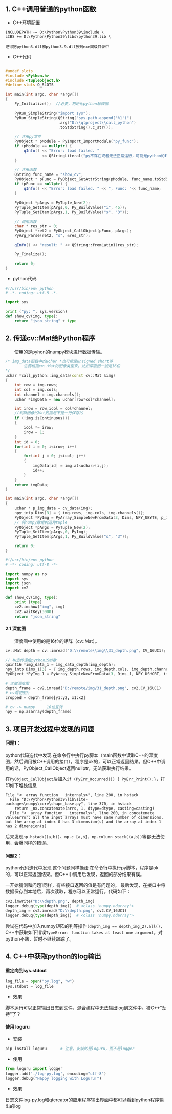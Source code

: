 ## 1. C++调用普通的python函数

+ C++环境配置
  
```
INCLUDEPATH += D:\Python\Python39\include \
LIBS += D:\Python\Python39\libs\python39.lib \

记得把python3.dll和python3.9.dll放到exe同级目录中
```

+ C++代码

```cpp

#undef slots
#include <Python.h>
#include <tupleobject.h>
#define slots Q_SLOTS

int main(int argc, char *argv[])
{
    Py_Initialize();  //必要，初始化python解释器

    PyRun_SimpleString("import sys");
    PyRun_SimpleString(QString("sys.path.append('%1')")
                       .arg("D:\\qtproject\\call_python")
                       .toStdString().c_str());

    // 注册py文件
    PyObject * pModule = PyImport_ImportModule("py_func"); 
    if (pModule == nullptr) {
        qInfo() << "Error: load failed. "
                << QStringLiteral("py不存在或者无法正常运行，可能是python的环境或依赖库异常");
    }

    // 注册函数
    QString func_name = "show_cv";
    PyObject * pFunc = PyObject_GetAttrString(pModule, func_name.toStdString().c_str());
    if (pFunc == nullptr) {
        qInfo() << "Error: load failed. " << ", Func: "<< func_name;
    }

    PyObject *pArgs = PyTuple_New(2);
    PyTuple_SetItem(pArgs,0, Py_BuildValue("i", 45));
    PyTuple_SetItem(pArgs,1, Py_BuildValue("s", "3"));

    // 调用函数
    char * res_str = 0;
    PyObject *ret2 = PyObject_CallObject(pFunc, pArgs);
    PyArg_Parse(ret2, "s", &res_str);

    qInfo() << "result: " << QString::fromLatin1(res_str);

    Py_Finalize();

    return 0;
}
```

+ python代码

```py
#!/usr/bin/env python
# -*- coding: utf-8 -*-

import sys

print ("py: ", sys.version)
def show_cv(img, type):
    return "json_string" + type
```

## 2. 传递cv::Mat给Python程序

&emsp;&emsp;使用的是pyhon的numpy模块进行数据传输。

```cpp
/* img_data函数中的uchar *也可能是unsigned short等
        这要根据cv::Mat的图像类型来。比如深度图一般是16位
*/
uchar *call_python::img_data(const cv::Mat &img)
{
    int row = img.rows;
    int col = img.cols;
    int channel = img.channels();
    uchar *imgData = new uchar[row*col*channel];

    int irow = row,icol = col*channel;
    //判断图像的Mat数据是不是一行保存的
    if (!img.isContinuous())
    {
        icol *= irow;
        irow = 1;
    }
    int id = 0;
    for(int i = 0; i<irow; i++)
    {
        for(int j = 0; j<icol; j++)
        {
            imgData[id] = img.at<uchar>(i,j);
            id++;
        }
    }
    return imgData;
}

int main(int argc, char *argv[])
{
    uchar * p_img_data = cv_data(img);
    npy_intp Dims[3] = { img.rows, img.cols, img.channels()};
    PyObject *PyImg = PyArray_SimpleNewFromData(3, Dims, NPY_UBYTE, p_img_data);
    // 将numpy数组构造为tuple
    PyObject *pArgs = PyTuple_New(2);
    PyTuple_SetItem(pArgs,0, PyImg);
    PyTuple_SetItem(pArgs,1, Py_BuildValue("s", "3"));

    return 0;
}
```

```py
#!/usr/bin/env python
# -*- coding: utf-8 -*-

import numpy as np
import sys
import json
import cv2

def show_cv(img, type):
    print (type)
    cv2.imshow("img", img)
    cv2.waitKey(3000)
    return "json_string"
```

#### 2.1 深度图

&emsp;&emsp;深度图中使用的是16位的矩阵（cv::Mat）。

```cpp
cv::Mat depth = cv::imread("D:\\remote\\img\\31_depth.png", CV_16UC1);

// 构造传递给python的参数
quint16 *img_data_1 = img_data_depth(img_depth);
npy_intp Dims_1[3] = { img_depth.rows, img_depth.cols, img_depth.channels()};
PyObject *PyImg_1 = PyArray_SimpleNewFromData(3, Dims_1, NPY_USHORT, img_data_1);
```

```py
# 读取深度图
depth_frame = cv2.imread("D:/remote/img/31_depth.png", cv2.CV_16UC1)
# cv裁切图片
cropped = depth_frame[y1:y2, x1:x2]

# cv -> numpy     16位互转
npy = np.asarray(depth_frame)
```

## 3. 项目开发过程中发现的问题

#### 问题1：

  python代码迭代中发现
  在命令行中执行py脚本（main函数中读取C++的深度图，然后调用被C++调用的接口），程序是ok的，可以正常返回结果。但C++中调用的话，PyObject_CallObject返回nullptr，无法获取执行结果。

  在```PyObject_CallObject```后加入```if (PyErr_Occurred()) { PyErr_Print();}```，打印如下堆栈信息

```
File "<__array_function__ internals>", line 200, in hstack
  File "D:\Python\Python39\lib\site-packages\numpy\core\shape_base.py", line 370, in hstack
    return _nx.concatenate(arrs, 1, dtype=dtype, casting=casting)
  File "<__array_function__ internals>", line 200, in concatenate
ValueError: all the input arrays must have same number of dimensions, but the array at index 0 has 3 dimension(s) and the array at index 1 has 2 dimension(s)
```

  后来发现```np.hstack((a,b))```、```np.c_[a,b]```、```np.column_stack((a,b))```等都无法使用，会爆同样的错误。

#### 问题2：

  python代码迭代中发现
  这个问题同样操蛋
  在命令行中执行py脚本，程序是ok的，可以正常返回结果。但C++中调用后发现，返回的部分结果有误。

  一开始猜测和问题1同样，有些接口返回的值是有问题的。
  最后发现，在接口中将数据保存到本地后，再次读取，程序可以正常运行。代码如下：

```py
cv2.imwrite("D:\\depth.png", depth_img)
logger.debug(type(depth_img))  # <class 'numpy.ndarray'>
depth_img = cv2.imread("D:\\depth.png", cv2.CV_16UC1)
logger.debug(type(depth_img))  # <class 'numpy.ndarray'>
```

  尝试在代码中加入numpy矩阵的判等操作```(depth_img == depth_img_2).all()```，C++中获取如下错误```TypeError: function takes at least one argument```。对python不熟，暂时不继续跟踪了。

## 4. C++中获取python的log输出

#### 重定向到sys.stdout

```py
log_file = open("py.log", "w")
sys.stdout = log_file
```

+ 效果

脚本运行可以正常输出日志到文件，混合编程中无法输出log到文件中。被C++"劫持"了？

#### 使用 loguru

+ 安装

```py
pip install loguru      # 注意，安装的是loguru，而不是logger
```

+ 使用
  
```py
from loguru import logger
logger.add('./log-py.log', encoding="utf-8")
logger.debug("Happy logging with Loguru!")
```

+ 效果

日志文件log-py.log和qtcreator的应用程序输出界面中都可以看到python程序输出的log